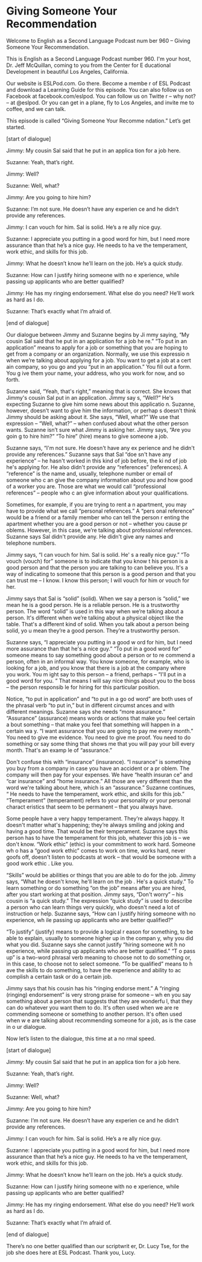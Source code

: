 # Giving Someone Your Recommendation

Welcome to English as a Second Language Podcast num ber 960 – Giving Someone Your Recommendation.

This is English as a Second Language Podcast number  960. I'm your host, Dr. Jeff McQuillan, coming to you from the Center for E ducational Development in beautiful Los Angeles, California.

Our website is ESLPod.com. Go there. Become a membe r of ESL Podcast and download a Learning Guide for this episode. You can  also follow us on Facebook at facebook.com/eslpod. You can follow us on Twitte r – why not? – at @eslpod. Or you can get in a plane, fly to Los Angeles, and invite me to coffee, and we can talk.

This episode is called “Giving Someone Your Recomme ndation.” Let’s get started.

[start of dialogue]

Jimmy: My cousin Sal said that he put in an applica tion for a job here.

Suzanne: Yeah, that’s right.

Jimmy: Well?

Suzanne: Well, what?

Jimmy: Are you going to hire him?

Suzanne: I’m not sure. He doesn’t have any experien ce and he didn’t provide any references.

Jimmy: I can vouch for him. Sal is solid. He’s a re ally nice guy.

Suzanne: I appreciate you putting in a good word for him, but I need more assurance than that he’s a nice guy. He needs to ha ve the temperament, work ethic, and skills for this job.

Jimmy: What he doesn’t know he’ll learn on the job.  He’s a quick study.

Suzanne: How can I justify hiring someone with no e xperience, while passing up applicants who are better qualified?

Jimmy: He has my ringing endorsement. What else do you need? He’ll work as hard as I do.

Suzanne: That’s exactly what I’m afraid of.

[end of dialogue]

Our dialogue between Jimmy and Suzanne begins by Ji mmy saying, “My cousin Sal said that he put in an application for a job he re.” “To put in an application” means to apply for a job or something that you are hoping to get from a company or an organization. Normally, we use this expressio n when we’re talking about applying for a job. You want to get a job at a cert ain company, so you go and you “put in an application.” You fill out a form. You g ive them your name, your address, who you work for now, and so forth.

Suzanne said, “Yeah, that's right,” meaning that is  correct. She knows that Jimmy's cousin Sal put in an application. Jimmy say s, “Well?” He's expecting Suzanne to give him some news about this applicatio n. Suzanne, however, doesn't want to give him the information, or perhap s doesn't think Jimmy should be asking about it. She says, “Well, what?” We use that expression – “Well, what?” – when confused about what the other person wants. Suzanne isn’t sure what Jimmy is asking her. Jimmy says, “Are you goin g to hire him?” “To hire” (hire) means to give someone a job.

Suzanne says, “I'm not sure. He doesn't have any ex perience and he didn't provide any references.” Suzanne says that Sal “doe sn't have any experience” – he hasn't worked in this kind of job before, the ki nd of job he's applying for. He also didn't provide any “references” (references). A “reference” is the name and, usually, telephone number or email of someone who c an give the company information about you and how good of a worker you are. Those are what we would call “professional references” – people who c an give information about your qualifications.

Sometimes, for example, if you are trying to rent a n apartment, you may have to provide what we call “personal references.” A “pers onal reference” would be a friend or a family member who can tell the person r enting the apartment whether you are a good person or not – whether you cause pr oblems. However, in this case, we’re talking about professional references. Suzanne says Sal didn't provide any. He didn't give any names and telephone  numbers.

 Jimmy says, “I can vouch for him. Sal is solid. He' s a really nice guy.” “To vouch (vouch) for” someone is to indicate that you know t his person is a good person and that the person you are talking to can believe you. It's a way of indicating to someone that this person is a good person and that you can trust me – I know. I know this person; I will vouch for him or vouch for  her.

Jimmy says that Sal is “solid” (solid). When we say  a person is “solid,” we mean he is a good person. He is a reliable person. He is  a trustworthy person. The word “solid” is used in this way when we’re talking  about a person. It's different when we’re talking about a physical object like the  table. That's a different kind of solid. When you talk about a person being solid, yo u mean they’re a good person. They’re a trustworthy person.

Suzanne says, “I appreciate you putting in a good w ord for him, but I need more assurance than that he's a nice guy.” “To put in a good word for” someone means to say something good about a person or to re commend a person, often in an informal way. You know someone, for example, who is looking for a  job, and you know that there is a job at the company where you work. You m ight say to this person – a friend, perhaps – “I'll put in a good word for you. ” That means I will say nice things about you to the boss – the person responsib le for hiring for this particular position.

Notice, “to put in application” and “to put in a go od word” are both uses of the phrasal verb “to put in,” but in different circumst ances and with different meanings. Suzanne says she needs “more assurance.” “Assurance” (assurance) means words or actions that make you feel certain a bout something – that make you feel that something will happen in a certain wa y. “I want assurance that you are going to pay me every month.” You need to give me evidence. You need to give me proof. You need to do something or say some thing that shows me that you will pay your bill every month. That's an examp le of “assurance.”

Don't confuse this with “insurance” (insurance). “I nsurance” is something you buy from a company in case you have an accident or a pr oblem. The company will then pay for your expenses. We have “health insuran ce” and “car insurance” and “home insurance.” All those are very different than  the word we're talking about here, which is an “assurance.” Suzanne continues, “ He needs to have the temperament, work ethic, and skills for this job.” “Temperament” (temperament) refers to your personality or your personal charact eristics that seem to be permanent – that you always have.

Some people have a very happy temperament. They’re always happy. It doesn't matter what's happening; they’re always smiling and  joking and having a good time. That would be their temperament. Suzanne says  this person has to have the temperament for this job, whatever this job is – we don't know. “Work ethic” (ethic) is your commitment to work hard. Someone wh o has a “good work ethic” comes to work on time, works hard, never goofs off,  doesn't listen to podcasts at work – that would be someone with a good work ethic . Like you.

“Skills” would be abilities or things that you are able to do for the job. Jimmy says, “What he doesn't know, he'll learn on the job . He's a quick study.” To learn something or do something “on the job” means after you are hired, after you start working at that position. Jimmy says, “Don't worry”  – his cousin is “a quick study.” The expression “quick study” is used to describe a person who can learn things very quickly, who doesn't need a lot of instruction  or help. Suzanne says, “How can I justify hiring someone with no experience, wh ile passing up applicants who are better qualified?”

“To justify” (justify) means to provide a logical r eason for something, to be able to explain, usually to someone higher up in the compan y, why you did what you did. Suzanne says she cannot justify “hiring someone wit h no experience, while passing up applicants who are better qualified.” “T o pass up” is a two-word phrasal verb meaning to choose not to do something or, in this case, to choose not to select someone. “To be qualified” means to h ave the skills to do something, to have the experience and ability to ac complish a certain task or do a certain job.

Jimmy says that his cousin has his “ringing endorse ment.” A “ringing (ringing) endorsement” is very strong praise for someone – wh en you say something about a person that suggests that they are wonderfu l, that they can do whatever you want them to do. It's often used when we are re commending someone or something to another person. It's often used when w e are talking about recommending someone for a job, as is the case in o ur dialogue.

Now let’s listen to the dialogue, this time at a no rmal speed.

[start of dialogue]

Jimmy: My cousin Sal said that he put in an applica tion for a job here.

Suzanne: Yeah, that’s right.

Jimmy: Well?

 Suzanne: Well, what?

Jimmy: Are you going to hire him?

Suzanne: I’m not sure. He doesn’t have any experien ce and he didn’t provide any references.

Jimmy: I can vouch for him. Sal is solid. He’s a re ally nice guy.

Suzanne: I appreciate you putting in a good word for him, but I need more assurance than that he’s a nice guy. He needs to ha ve the temperament, work ethic, and skills for this job.

Jimmy: What he doesn’t know he’ll learn on the job.  He’s a quick study.

Suzanne: How can I justify hiring someone with no e xperience, while passing up applicants who are better qualified?

Jimmy: He has my ringing endorsement. What else do you need? He’ll work as hard as I do.

Suzanne: That’s exactly what I’m afraid of.

[end of dialogue]

There’s no one better qualified than our scriptwrit er, Dr. Lucy Tse, for the job she does here at ESL Podcast. Thank you, Lucy.



